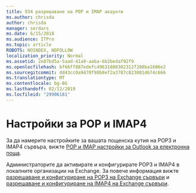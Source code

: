 ```yaml
---
title: 934 разрешаване на POP и IMAP акаунти
ms.author: chrisda
author: chrisda
manager: serdars
ms.date: 6/15/2018
ms.audience: ITPro
ms.topic: article
ROBOTS: NOINDEX, NOFOLLOW
localization_priority: Normal
ms.assetid: 2e07bd5a-5aad-41a9-aaba-6b2bedaf92f9
ms.openlocfilehash: bf66ff887edefc49631880302312f208ba1606e2
ms.sourcegitcommit: dd43cc0a9470f98b8ef2a3787c823801d674c666
ms.translationtype: MT
ms.contentlocale: bg-BG
ms.lasthandoff: 02/12/2019
ms.locfileid: "29906181"
---
```

# <a name="pop-and-imap4-settings"></a>Настройки за POP и IMAP4

За да намерите настройките за вашата пощенска кутия на POP3 и IMAP4 сървъра, вижте [POP и IMAP настройки за Outlook за електронна поща](https://support.office.com/article/8361e398-8af4-4e97-b147-6c6c4ac95353.aspx).
  
Администраторите да активирате и конфигурирате POP3 и IMAP4 в локалните организации на Exchange. За повече информация вижте [разрешаване и конфигуриране на POP3 на Exchange сървъри](https://technet.microsoft.com/library/bb124934.aspx) и [разрешаване и конфигуриране на IMAP4 на Exchange сървъри](https://technet.microsoft.com/library/bb124489.aspx).
  

